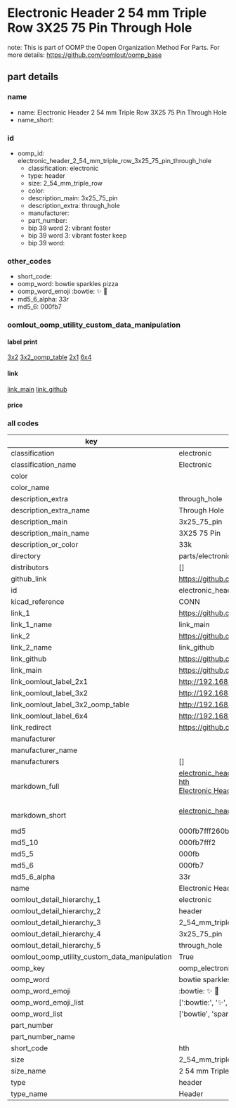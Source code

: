 # Electronic Header 2 54 mm Triple Row 3X25 75 Pin Through Hole  

note: This is part of OOMP the Oopen Organization Method For Parts. For more details: https://github.com/oomlout/oomp_base

##  part details
  







### name
* name: Electronic Header 2 54 mm Triple Row 3X25 75 Pin Through Hole
* name_short: 
### id
* oomp_id: electronic_header_2_54_mm_triple_row_3x25_75_pin_through_hole
  * classification: electronic
  * type: header
  * size: 2_54_mm_triple_row
  * color: 
  * description_main: 3x25_75_pin
  * description_extra: through_hole
  * manufacturer: 
  * part_number: 
  * bip 39 word 2: vibrant foster
  * bip 39 word 3: vibrant foster keep
  * bip 39 word: 

### other_codes
* short_code: 
* oomp_word: bowtie sparkles pizza
* oomp_word_emoji :bowtie: :sparkles: :pizza:
* md5_6_alpha: 33r
* md5_6: 000fb7






### oomlout_oomp_utility_custom_data_manipulation
#### label print
[3x2](http://192.168.1.245:1112/?label=oomp%2033r)
[3x2_oomp_table](http://192.168.1.108:1112/?label=oomp%2033r)
[2x1](http://192.168.1.242:1112/?label=oomp%2033r)
[6x4](http://192.168.1.55:1112/?label=oomp%2033r)    

#### link

[link_main](https://github.com/oomlout/oomlout_oomp_version_1_messy/tree/main/parts/electronic_header_2_54_mm_triple_row_3x25_75_pin_through_hole) [link_github](https://github.com/oomlout/oomlout_oomp_version_1_messy/tree/main/parts/electronic_header_2_54_mm_triple_row_3x25_75_pin_through_hole)                             

#### price







### all codes 
| key | value |  
| --- | --- |  
| classification | electronic |  
| classification_name | Electronic |  
| color |  |  
| color_name |  |  
| description_extra | through_hole |  
| description_extra_name | Through Hole |  
| description_main | 3x25_75_pin |  
| description_main_name | 3X25 75 Pin |  
| description_or_color | 33k |  
| directory | parts/electronic_header_2_54_mm_triple_row_3x25_75_pin_through_hole |  
| distributors | [] |  
| github_link | https://github.com/oomlout/oomlout_oomp_part_src/tree/main/parts/electronic_header_2_54_mm_triple_row_3x25_75_pin_through_hole |  
| id | electronic_header_2_54_mm_triple_row_3x25_75_pin_through_hole |  
| kicad_reference | CONN |  
| link_1 | https://github.com/oomlout/oomlout_oomp_version_1_messy/tree/main/parts/electronic_header_2_54_mm_triple_row_3x25_75_pin_through_hole |  
| link_1_name | link_main |  
| link_2 | https://github.com/oomlout/oomlout_oomp_version_1_messy/tree/main/parts/electronic_header_2_54_mm_triple_row_3x25_75_pin_through_hole |  
| link_2_name | link_github |  
| link_github | https://github.com/oomlout/oomlout_oomp_version_1_messy/tree/main/parts/electronic_header_2_54_mm_triple_row_3x25_75_pin_through_hole |  
| link_main | https://github.com/oomlout/oomlout_oomp_version_1_messy/tree/main/parts/electronic_header_2_54_mm_triple_row_3x25_75_pin_through_hole |  
| link_oomlout_label_2x1 | http://192.168.1.242:1112/?label=oomp%2033r |  
| link_oomlout_label_3x2 | http://192.168.1.245:1112/?label=oomp%2033r |  
| link_oomlout_label_3x2_oomp_table | http://192.168.1.108:1112/?label=oomp%2033r |  
| link_oomlout_label_6x4 | http://192.168.1.55:1112/?label=oomp%2033r |  
| link_redirect | https://github.com/oomlout/oomlout_oomp_version_1_messy/tree/main/parts/electronic_header_2_54_mm_triple_row_3x25_75_pin_through_hole |  
| manufacturer |  |  
| manufacturer_name |  |  
| manufacturers | [] |  
| markdown_full | [electronic_header_2_54_mm_triple_row_3x25_75_pin_through_hole](none)<br>[hth](none)<br>[Electronic Header 2 54 Mm Triple Row 3X25 75 Pin Through Hole](none)<br><br> |  
| markdown_short | [electronic_header_2_54_mm_triple_row_3x25_75_pin_through_hole](none)<br><br> |  
| md5 | 000fb7fff260b4bf556e07b0f397079b |  
| md5_10 | 000fb7fff2 |  
| md5_5 | 000fb |  
| md5_6 | 000fb7 |  
| md5_6_alpha | 33r |  
| name | Electronic Header 2 54 mm Triple Row 3X25 75 Pin Through Hole |  
| oomlout_detail_hierarchy_1 | electronic |  
| oomlout_detail_hierarchy_2 | header |  
| oomlout_detail_hierarchy_3 | 2_54_mm_triple_row |  
| oomlout_detail_hierarchy_4 | 3x25_75_pin |  
| oomlout_detail_hierarchy_5 | through_hole |  
| oomlout_oomp_utility_custom_data_manipulation | True |  
| oomp_key | oomp_electronic_header_2_54_mm_triple_row_3x25_75_pin_through_hole |  
| oomp_word | bowtie sparkles pizza |  
| oomp_word_emoji | :bowtie: :sparkles: :pizza: |  
| oomp_word_emoji_list | [':bowtie:', ':sparkles:', ':pizza:'] |  
| oomp_word_list | ['bowtie', 'sparkles', 'pizza'] |  
| part_number |  |  
| part_number_name |  |  
| short_code | hth |  
| size | 2_54_mm_triple_row |  
| size_name | 2 54 mm Triple Row |  
| type | header |  
| type_name | Header |  

